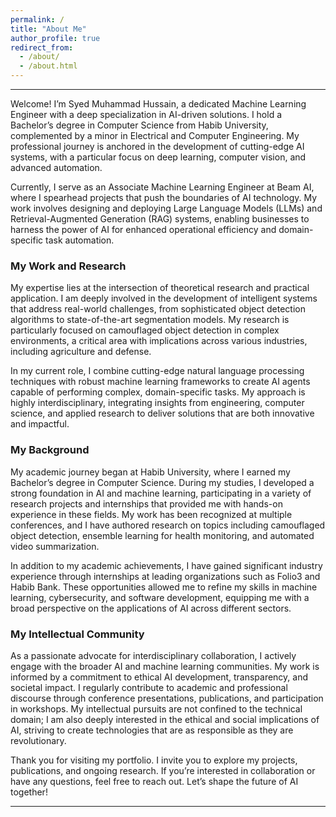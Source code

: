 ```yaml
---
permalink: /
title: "About Me"
author_profile: true
redirect_from: 
  - /about/
  - /about.html
---
```

---



Welcome! I’m Syed Muhammad Hussain, a dedicated Machine Learning Engineer with a deep specialization in AI-driven solutions. I hold a Bachelor’s degree in Computer Science from Habib University, complemented by a minor in Electrical and Computer Engineering. My professional journey is anchored in the development of cutting-edge AI systems, with a particular focus on deep learning, computer vision, and advanced automation.

Currently, I serve as an Associate Machine Learning Engineer at Beam AI, where I spearhead projects that push the boundaries of AI technology. My work involves designing and deploying Large Language Models (LLMs) and Retrieval-Augmented Generation (RAG) systems, enabling businesses to harness the power of AI for enhanced operational efficiency and domain-specific task automation.

### My Work and Research

My expertise lies at the intersection of theoretical research and practical application. I am deeply involved in the development of intelligent systems that address real-world challenges, from sophisticated object detection algorithms to state-of-the-art segmentation models. My research is particularly focused on camouflaged object detection in complex environments, a critical area with implications across various industries, including agriculture and defense.

In my current role, I combine cutting-edge natural language processing techniques with robust machine learning frameworks to create AI agents capable of performing complex, domain-specific tasks. My approach is highly interdisciplinary, integrating insights from engineering, computer science, and applied research to deliver solutions that are both innovative and impactful.

### My Background

My academic journey began at Habib University, where I earned my Bachelor’s degree in Computer Science. During my studies, I developed a strong foundation in AI and machine learning, participating in a variety of research projects and internships that provided me with hands-on experience in these fields. My work has been recognized at multiple conferences, and I have authored research on topics including camouflaged object detection, ensemble learning for health monitoring, and automated video summarization.

In addition to my academic achievements, I have gained significant industry experience through internships at leading organizations such as Folio3 and Habib Bank. These opportunities allowed me to refine my skills in machine learning, cybersecurity, and software development, equipping me with a broad perspective on the applications of AI across different sectors.

### My Intellectual Community

As a passionate advocate for interdisciplinary collaboration, I actively engage with the broader AI and machine learning communities. My work is informed by a commitment to ethical AI development, transparency, and societal impact. I regularly contribute to academic and professional discourse through conference presentations, publications, and participation in workshops. My intellectual pursuits are not confined to the technical domain; I am also deeply interested in the ethical and social implications of AI, striving to create technologies that are as responsible as they are revolutionary.

Thank you for visiting my portfolio. I invite you to explore my projects, publications, and ongoing research. If you’re interested in collaboration or have any questions, feel free to reach out. Let’s shape the future of AI together!

---

